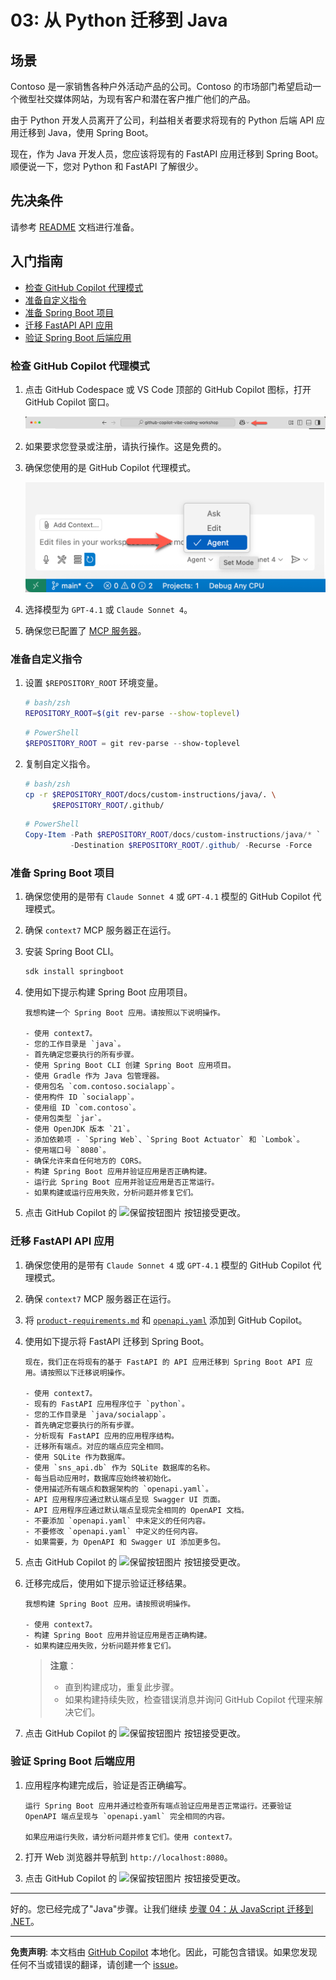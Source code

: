 # 03: 从 Python 迁移到 Java

## 场景

Contoso 是一家销售各种户外活动产品的公司。Contoso 的市场部门希望启动一个微型社交媒体网站，为现有客户和潜在客户推广他们的产品。

由于 Python 开发人员离开了公司，利益相关者要求将现有的 Python 后端 API 应用迁移到 Java，使用 Spring Boot。

现在，作为 Java 开发人员，您应该将现有的 FastAPI 应用迁移到 Spring Boot。顺便说一下，您对 Python 和 FastAPI 了解很少。

## 先决条件

请参考 [README](../README.md) 文档进行准备。

## 入门指南

- [检查 GitHub Copilot 代理模式](#检查-github-copilot-代理模式)
- [准备自定义指令](#准备自定义指令)
- [准备 Spring Boot 项目](#准备-spring-boot-项目)
- [迁移 FastAPI API 应用](#迁移-fastapi-api-应用)
- [验证 Spring Boot 后端应用](#验证-spring-boot-后端应用)

### 检查 GitHub Copilot 代理模式

1. 点击 GitHub Codespace 或 VS Code 顶部的 GitHub Copilot 图标，打开 GitHub Copilot 窗口。

   ![打开 GitHub Copilot Chat](../../../docs/images/setup-02.png)

1. 如果要求您登录或注册，请执行操作。这是免费的。
1. 确保您使用的是 GitHub Copilot 代理模式。

   ![GitHub Copilot 代理模式](../../../docs/images/setup-03.png)

1. 选择模型为 `GPT-4.1` 或 `Claude Sonnet 4`。
1. 确保您已配置了 [MCP 服务器](./00-setup.md#设置-mcp-服务器)。

### 准备自定义指令

1. 设置 `$REPOSITORY_ROOT` 环境变量。

   ```bash
   # bash/zsh
   REPOSITORY_ROOT=$(git rev-parse --show-toplevel)
   ```

   ```powershell
   # PowerShell
   $REPOSITORY_ROOT = git rev-parse --show-toplevel
   ```

1. 复制自定义指令。

    ```bash
    # bash/zsh
    cp -r $REPOSITORY_ROOT/docs/custom-instructions/java/. \
          $REPOSITORY_ROOT/.github/
    ```

    ```powershell
    # PowerShell
    Copy-Item -Path $REPOSITORY_ROOT/docs/custom-instructions/java/* `
              -Destination $REPOSITORY_ROOT/.github/ -Recurse -Force
    ```

### 准备 Spring Boot 项目

1. 确保您使用的是带有 `Claude Sonnet 4` 或 `GPT-4.1` 模型的 GitHub Copilot 代理模式。
1. 确保 `context7` MCP 服务器正在运行。
1. 安装 Spring Boot CLI。

    ```bash
    sdk install springboot
    ```

1. 使用如下提示构建 Spring Boot 应用项目。

    ```text
    我想构建一个 Spring Boot 应用。请按照以下说明操作。

    - 使用 context7。
    - 您的工作目录是 `java`。
    - 首先确定您要执行的所有步骤。
    - 使用 Spring Boot CLI 创建 Spring Boot 应用项目。
    - 使用 Gradle 作为 Java 包管理器。
    - 使用包名 `com.contoso.socialapp`。
    - 使用构件 ID `socialapp`。
    - 使用组 ID `com.contoso`。
    - 使用包类型 `jar`。
    - 使用 OpenJDK 版本 `21`。
    - 添加依赖项 - `Spring Web`、`Spring Boot Actuator` 和 `Lombok`。
    - 使用端口号 `8080`。
    - 确保允许来自任何地方的 CORS。
    - 构建 Spring Boot 应用并验证应用是否正确构建。
    - 运行此 Spring Boot 应用并验证应用是否正常运行。
    - 如果构建或运行应用失败，分析问题并修复它们。
    ```

1. 点击 GitHub Copilot 的 ![保留按钮图片](https://img.shields.io/badge/keep-blue) 按钮接受更改。

### 迁移 FastAPI API 应用

1. 确保您使用的是带有 `Claude Sonnet 4` 或 `GPT-4.1` 模型的 GitHub Copilot 代理模式。
1. 确保 `context7` MCP 服务器正在运行。
1. 将 [`product-requirements.md`](../product-requirements.md) 和 [`openapi.yaml`](../openapi.yaml) 添加到 GitHub Copilot。
1. 使用如下提示将 FastAPI 迁移到 Spring Boot。

    ```text
    现在，我们正在将现有的基于 FastAPI 的 API 应用迁移到 Spring Boot API 应用。请按照以下迁移说明操作。
    
    - 使用 context7。
    - 现有的 FastAPI 应用程序位于 `python`。
    - 您的工作目录是 `java/socialapp`。
    - 首先确定您要执行的所有步骤。
    - 分析现有 FastAPI 应用的应用程序结构。
    - 迁移所有端点。对应的端点应完全相同。
    - 使用 SQLite 作为数据库。
    - 使用 `sns_api.db` 作为 SQLite 数据库的名称。
    - 每当启动应用时，数据库应始终被初始化。
    - 使用描述所有端点和数据架构的 `openapi.yaml`。
    - API 应用程序应通过默认端点呈现 Swagger UI 页面。
    - API 应用程序应通过默认端点呈现完全相同的 OpenAPI 文档。
    - 不要添加 `openapi.yaml` 中未定义的任何内容。
    - 不要修改 `openapi.yaml` 中定义的任何内容。
    - 如果需要，为 OpenAPI 和 Swagger UI 添加更多包。
    ```

1. 点击 GitHub Copilot 的 ![保留按钮图片](https://img.shields.io/badge/keep-blue) 按钮接受更改。
1. 迁移完成后，使用如下提示验证迁移结果。

    ```text
    我想构建 Spring Boot 应用。请按照说明操作。

    - 使用 context7。
    - 构建 Spring Boot 应用并验证应用是否正确构建。
    - 如果构建应用失败，分析问题并修复它们。
    ```

   > **注意**：
   >
   > - 直到构建成功，重复此步骤。
   > - 如果构建持续失败，检查错误消息并询问 GitHub Copilot 代理来解决它们。

1. 点击 GitHub Copilot 的 ![保留按钮图片](https://img.shields.io/badge/keep-blue) 按钮接受更改。

### 验证 Spring Boot 后端应用

1. 应用程序构建完成后，验证是否正确编写。

    ```text
    运行 Spring Boot 应用并通过检查所有端点验证应用是否正常运行。还要验证 OpenAPI 端点呈现与 `openapi.yaml` 完全相同的内容。

    如果应用运行失败，请分析问题并修复它们。使用 context7。
    ```

1. 打开 Web 浏览器并导航到 `http://localhost:8080`。
1. 点击 GitHub Copilot 的 ![保留按钮图片](https://img.shields.io/badge/keep-blue) 按钮接受更改。

---

好的。您已经完成了"Java"步骤。让我们继续 [步骤 04：从 JavaScript 迁移到 .NET](./04-dotnet.md)。

---

**免责声明**: 本文档由 [GitHub Copilot](https://docs.github.com/copilot/about-github-copilot/what-is-github-copilot) 本地化。因此，可能包含错误。如果您发现任何不当或错误的翻译，请创建一个 [issue](https://github.com/microsoft/github-copilot-vibe-coding-workshop/issues/new)。
